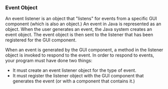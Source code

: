 ### Event Object
An event listener is an object that "listens" for events from a specific GUI component (which is also an object.) An event in Java is represented as an object. When the user generates an event, the Java system creates an event object. The event object is then sent to the listener that has been registered for the GUI component.

When an event is generated by the GUI component, a method in the listener object is invoked to respond to the event. In order to respond to events, your program must have done two things:
- It must create an event listener object for the type of event.
- It must register the listener object with the GUI component that generates the event (or with a component that contains it.)


